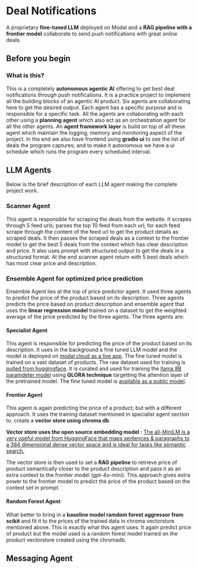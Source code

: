 # Deal Notifications

A proprietary <span style="color:neongreen">**fine-tuned LLM**</span> deployed on Modal and a **RAG pipeline with a frontier model** collaborate to send push notifications with great online deals.

## Before you begin

### What is this?

This is a completely **autonomous agentic AI** offering to get best deal notifications through push notifications. It is a practice project to implement all the building blocks of an agentic AI product.
Six agents are collaborating here to get the desired output. Each agent has a specific purpose and is responsible for a specific task. All the agents are collaborating with each other using a **planning agent** which also act as an orchestration agent for all the other agents. An **agent framework layer** is build on top of all these agent which maintain the logging, memory and monitoring aspect of the project. In the end we also have frontend using **gradio ui** to see the list of deals the program captures; and to make it autonomous we have a ui schedule which runs the program every scheduled interval. 

## LLM Agents

Below is the brief description of each LLM agent making the complete project work.

### Scanner Agent

This agent is responsible for scraping the deals from the website. It scrapes through 5 feed urls; 
parses the top 10 feed from each url; for each feed scrape through the content of the feed url to get the product details as scraped deals. It then passes the scraped deals as a context to the frontier model to get the best 5 deals from the context which has clear description and price. It also uses prompt with structured output to get the deals in a structured format. At the end scanner agent return with 5 best deals which has most clear price and description.

### Ensemble Agent for optimized price prediction

Ensemble Agent lies at the top of price predictor agent. It used three agents to predict the price of the product based on its description. Three agents predicts the price based on product description and ensemble agent that uses the **linear regression model** trained on a dataset to get the weighted average of the price predicted by the three agents. The three agents are:

#### Specialist Agent

This agent is responsible for predicting the price of the product based on its description. It uses in the background a fine tuned LLM model and the model is deployed on [modal cloud as a live app](https://modal.com/). The fine tuned model is trained on a vast dataset of products. The raw dataset used for training is [pulled from huggingface](https://huggingface.co/datasets/McAuley-Lab/Amazon-Reviews-2023/tree/main/raw/review_categories). It is curated and used for training the [llama 8B paramdeter model](https://huggingface.co/meta-llama/Llama-3.1-8B) using **QLORA technique** targetting the attention layer of the pretrained model. The fine tuned model is [available as a public model](https://huggingface.co/Jai23051989/pricer-2024-09-13_13.04.39).

#### Frontier Agent

This agent is again predicting the price of a product; but with a different approach. It uses the training dataset mentioned in specialist agent section to. create a **vector store using chroma db**. 

**Vector store uses the open source embedding model :**
[The all-MiniLM is a very useful model from HuggingFace that maps sentences & paragraphs to a 384 dimensional dense vector space and is ideal for tasks like semantic search.](https://huggingface.co/sentence-transformers/all-MiniLM-L6-v2)

 The vector store is then used to set a **RAG pipeline** to retrieve price of product semantically closer to the product description and pass it as an extra context to the frontier model (gpt-4o-mini). This approach gives extra power to the frontier model to predict the price of the product based on the context set in prompt.

#### Random Forest Agent

What better to bring in a **baseline model ramdom forest aggressor from scikit** and fit it to the prices of the trained data in chroma vectorstore mentioned above. This is exactly what this agent uses. It again predict price of product but the model used is a random forest model trained on the product vectorstore created using the chromadb.

## Messaging Agent









